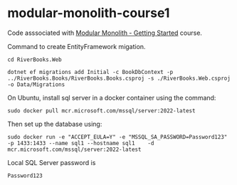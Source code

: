 # modular-monolith-course1

Code asssociated with [Modular Monolith - Getting Started](https://app.dometrain.com/courses/getting-started-modular-monoliths-in-net) course.


Command to create EntityFramework migation.
```
cd RiverBooks.Web

dotnet ef migrations add Initial -c BookDbContext -p ../RiverBooks.Books/RiverBooks.Books.csproj -s ./RiverBooks.Web.csproj -o Data/Migrations

```

On Ubuntu, install sql server in a docker container using the command:
```
sudo docker pull mcr.microsoft.com/mssql/server:2022-latest
```

Then set up the database using:
```
sudo docker run -e "ACCEPT_EULA=Y" -e "MSSQL_SA_PASSWORD=Password123"    -p 1433:1433 --name sql1 --hostname sql1    -d    mcr.microsoft.com/mssql/server:2022-latest
```

Local SQL Server password is 
```
Password123
```